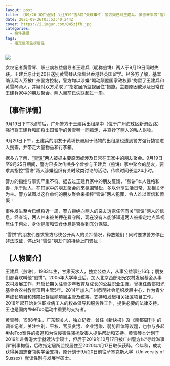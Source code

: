 ```yaml
---
layout: post
title: 【09/26 案件通报】关注919“雪&饼”失联事件：警方疑已对王建兵、黄雪琴采取“指定居所监视居住”
date: 2021-09-26T03:53:40.244Z
cover: https://i.imgur.com/QW5zjfh.jpg
categories:
  - 案件通报
tags:
  - 指定居所监视居住
---
```

![](https://i.imgur.com/QW5zjfh.jpg)

女权记者黄雪琴、职业病权益倡导者王建兵（昵称煎饼）两人于9月19日同时失联。王建兵原计划20日送别黄雪琴从深圳经香港赴英国留学。经多方了解，基本确认两人系被广州警方控制，警方均以涉嫌“煽动颠覆国家政权罪”拘留了王建兵和黄雪琴两人，并疑对双方采取了“指定居所监视居住”措施。主要原因或涉及日常在王建兵家中的朋友聚会。两人目前已失联超过一周。

<!--more-->

## 【事件详情】

9月19日下午3点前后，广州警方于王建兵出租屋中（位于广州海珠区新港西路）强行将王建兵和即将出国留学的黄雪琴一同抓走，并查抄了两人的私人财物。

9月20日下午，王建兵的朋友于黄埔长洲用于储物的出租屋也遭到警方强行撬锁进入搜查，并带走大量物品和行李箱。

据多方了解，[“雪饼”](https://free-xueq-jianb.github.io/self/)两人被抓主要原因或涉及日常在王家中的朋友聚会。9月19日至9月25日期间，警方已多次传唤多个曾参与王建兵（煎饼）家中聚会的朋友，要求其指控“雪饼”两人涉嫌组织有关时政类讨论的活动，传唤时间长达24小时。

警方的指控与事实严重不符。据去过王建兵家中的朋友反馈，“煎饼”本人性格和善，乐于助人，在其家中的朋友聚会向來氛围轻松，多以分享生活日常、互相关怀为主。警方试图以这样单纯的朋友聚会来指控“雪饼”两人犯罪，令人难以置信和愤慨！

事件发生至今已经将近一周，警方拒绝向两人的亲友透露任何有关“雪饼”两人的信息。经查询，两人并未被关押在看守所，现在没有人能够知道两人被指定地点监视居住于何处，身体健康和饮食休息是否得到充分保障。

“雪饼”的朋友们要求警方尽快公开两人的关押情况，释放她们！同时要求警方停止非法取证，停止对“雪饼”朋友们的持续上门骚扰！

## 【人物简介】

王建兵（煎饼），1983年生，甘肃天水人，独立公益人，从事公益事业16年；朋友们都喜欢叫他“煎饼”。2005年大学毕业后，加入北京西部阳光农村发展基金从事农村发展工作，开启长期关注青少年教育及成长的公益职业生涯。曾担任西部阳光基金会农村教育项目主管5年。2014年加入广州恭明社会组织发展中心，作为青少年成长项目和残障社群赋能项目主管及统筹，支持和发起相关社区项目工作。2018年起开始关注职业病工人的权益倡导和服务性工作，提供必要的法律支持。王也是国内#MeToo运动中重要的支持者。

黄雪琴，1988年生，广东韶关人，独立记者，曾任《新快报》及《南都周刊》的调查记者，关注性别、平权、官员贪污、企业污染、弱势群体等议题，也参与多起#MeToo案件的报道和为性侵害性骚扰受害人提供帮助和支持。黄雪琴本计划于2019年赴香港大学就读法学硕士，但后于2019年10月17日被广州警方以“寻衅滋事罪”刑事拘留，后改指定居所监视居住至2020年1月17日取保获释。今年秋，成功获得英国志奋领奖学金支持，原计划于9月20日前往萨塞克斯大学（University of Sussex）就读性别与发展学硕士。